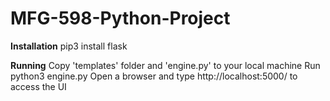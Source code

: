# MFG-598-Python-Project
**Installation**
pip3 install flask

**Running**
Copy 'templates' folder and 'engine.py' to your local machine
Run python3 engine.py
Open a browser and type http://localhost:5000/ to access the UI
